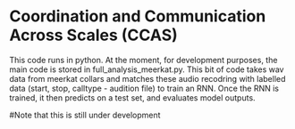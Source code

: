 # Coordination and Communication Across Scales (CCAS)

This code runs in python. At the moment, for development purposes, the main code is stored in full_analysis_meerkat.py. This bit of code takes wav data from meerkat collars and matches these audio recodring with labelled data (start, stop, calltype - audition file) to train an RNN. Once the RNN is trained, it then predicts on a test set, and evaluates model outputs.


#Note that this is still under development
